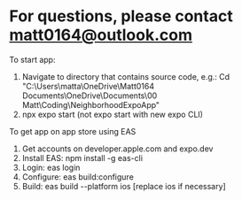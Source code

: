 # For questions, please contact matt0164@outlook.com

To start app:
1.	Navigate to directory that contains source code, e.g.:
Cd "C:\Users\matta\OneDrive\Matt0164 Documents\OneDrive\Documents\00 Matt\Coding\NeighborhoodExpoApp\"
2.	npx expo start (not expo start with new expo CLI)

To get app on app store using EAS

1.	Get accounts on developer.apple.com and expo.dev
2.	Install EAS: npm install -g eas-cli
3.	Login: eas login
4.	Configure: eas build:configure
5.	Build: eas build --platform ios [replace ios if necessary]
